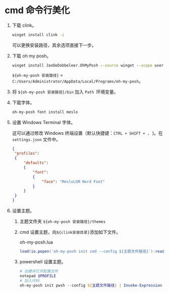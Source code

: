 # cmd 命令行美化

1. 下载  clink。

   ```cmd
   winget install clink -i
   ```

   可以更换安装路径，其余选项直接下一步。

2. 下载 oh my posh。

   ```cmd
   winget install JanDeDobbeleer.OhMyPosh --source winget --scope user --force
   ```

   `${oh-my-posh 安装路径}` = `C:/Users/Administrator/AppData/Local/Programs/oh-my-posh`。

3. 将 `${oh-my-posh 安装路径}/bin` 加入 `Path `环境变量。

4. 下载字体。

   ```cmd
   oh-my-posh font install meslo
   ```

5. 设置 Windows Terminal 字体。

   这可以通过修改 Windows 终端设置（默认快捷键：`CTRL + SHIFT + ，` )。在 `settings.json` 文件中。

   ```json
   {
   	"profiles":
   	{
   		"defaults":
   		{
   			"font":
   			{
   				"face": "MesloLGM Nerd Font"
   			}
   		}
   	}
   }
   ```

6. 设置主题。

   1. 主题文件夹 `${oh-my-posh 安装路径}/themes`

   2. cmd 设置主题，向`${clink安装目录}`添加如下文件。

      oh-my-posh.lua 

      ```lua
      load(io.popen('oh-my-posh init cmd --config ${主题文件路径}'):read("*a"))()
      ```

   3. powershell 设置主题。

      ```powershell
      # 创建并打开配置文件
      notepad $PROFILE
      # 加入代码
      oh-my-posh init pwsh --config ${主题文件路径} | Invoke-Expression
      ```

      